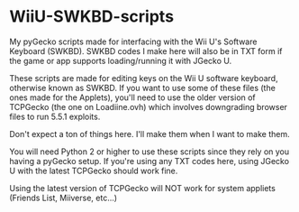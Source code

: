 # WiiU-SWKBD-scripts
My pyGecko scripts made for interfacing with the Wii U's Software Keyboard (SWKBD).
SWKBD codes I make here will also be in TXT form if the game or app supports loading/running it with JGecko U.

These scripts are made for editing keys on the Wii U software keyboard, otherwise known as SWKBD.
If you want to use some of these files (the ones made for the Applets), you'll need to use the older version of TCPGecko (the one on Loadiine.ovh) which involves downgrading browser files to run 5.5.1 exploits.

Don't expect a ton of things here. I'll make them when I want to make them.

You will need Python 2 or higher to use these scripts since they rely on you having a pyGecko setup. If you're using any TXT codes here, using JGecko U with the latest TCPGecko should work fine.

Using the latest version of TCPGecko will NOT work for system appliets (Friends List, Miiverse, etc...)
